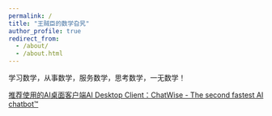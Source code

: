 ```yaml
---
permalink: /
title: "王贼臣的数学旮旯"
author_profile: true
redirect_from: 
  - /about/
  - /about.html
---
```


学习数学，从事数学，服务数学，思考数学，一无数学！







 <a href="https://chatwise.app/?atp=8jxjbi">推荐使用的AI桌面客户端AI Desktop Client：ChatWise - The second fastest AI chatbot™</a>
